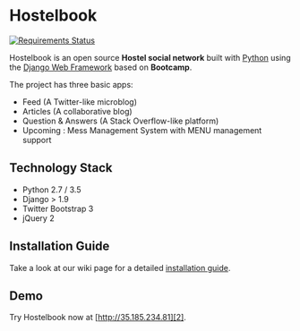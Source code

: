 # Hostelbook
[![Requirements Status](https://requires.io/github/vitorfs/bootcamp/requirements.svg?branch=master)](https://requires.io/github/kaustav1996/Hostelbook/requirements/?branch=master)

Hostelbook is an open source **Hostel social network** built with [Python][0] using the [Django Web Framework][1] based on **Bootcamp**.

The project has three basic apps:

* Feed (A Twitter-like microblog)
* Articles (A collaborative blog)
* Question & Answers (A Stack Overflow-like platform)
* Upcoming : Mess Management System with MENU management support

## Technology Stack

- Python 2.7 / 3.5
- Django > 1.9
- Twitter Bootstrap 3
- jQuery 2


## Installation Guide

Take a look at our wiki page for a detailed [installation guide][3].


## Demo

Try Hostelbook now at [http://35.185.234.81][2].

[0]: https://www.python.org/
[1]: https://www.djangoproject.com/
[2]: http://35.185.234.81
[3]: https://github.com/kaustav1996/Hostelbook/installation_guide.md
